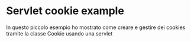 # Servlet cookie example

In questo piccolo esempio ho mostrato come creare e gestire dei cookies
tramite la classe Cookie usando una servlet

